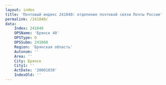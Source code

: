 ```yaml
---
layout: index
title: 'Почтовый индекс 241040: отделение почтовой связи Почты России'
permalink: /241040/
data:
    Index: 241040
    OPSName: 'Брянск 40'
    OPSType: О
    OPSSubm: 241000
    Region: 'Брянская область'
    Autonom: ''
    Area: ''
    City: Брянск
    City1: ''
    ActDate: '20001030'
    IndexOld: ''
---
```

